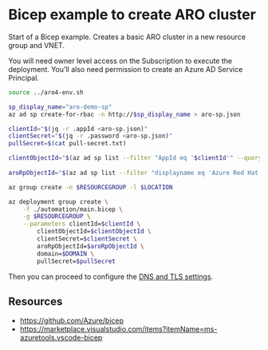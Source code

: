 Bicep example to create ARO cluster
===================================

Start of a Bicep example.
Creates a basic ARO cluster in a new resource group and VNET.

You will need owner level access on the Subscription to execute the deployment.
You'll also need permission to create an Azure AD Service Principal.

```sh
source ../aro4-env.sh

sp_display_name="aro-demo-sp"
az ad sp create-for-rbac -n http://$sp_display_name > aro-sp.json

clientId="$(jq -r .appId <aro-sp.json)"
clientSecret="$(jq -r .password <aro-sp.json)"
pullSecret=$(cat pull-secret.txt)

clientObjectId="$(az ad sp list --filter "AppId eq '$clientId'" --query "[?appId=='$clientId'].objectId" -o tsv)"
 
aroRpObjectId="$(az ad sp list --filter "displayname eq 'Azure Red Hat OpenShift RP'" --query "[?appDisplayName=='Azure Red Hat OpenShift RP']" --query "[?appOwnerTenantId=='$tenantId'].objectId" -o tsv | head -1)"

az group create -n $RESOURCEGROUP -l $LOCATION

az deployment group create \
    -f ./automation/main.bicep \
    -g $RESOURCEGROUP \
    --parameters clientId=$clientId \
        clientObjectId=$clientObjectId \
        clientSecret=$clientSecret \
        aroRpObjectId=$aroRpObjectId \
        domain=$DOMAIN \
        pullSecret=$pullSecret
```

Then you can proceed to configure the [DNS and TLS settings](../TLS.md).

Resources
---------

* https://github.com/Azure/bicep
* https://marketplace.visualstudio.com/items?itemName=ms-azuretools.vscode-bicep
